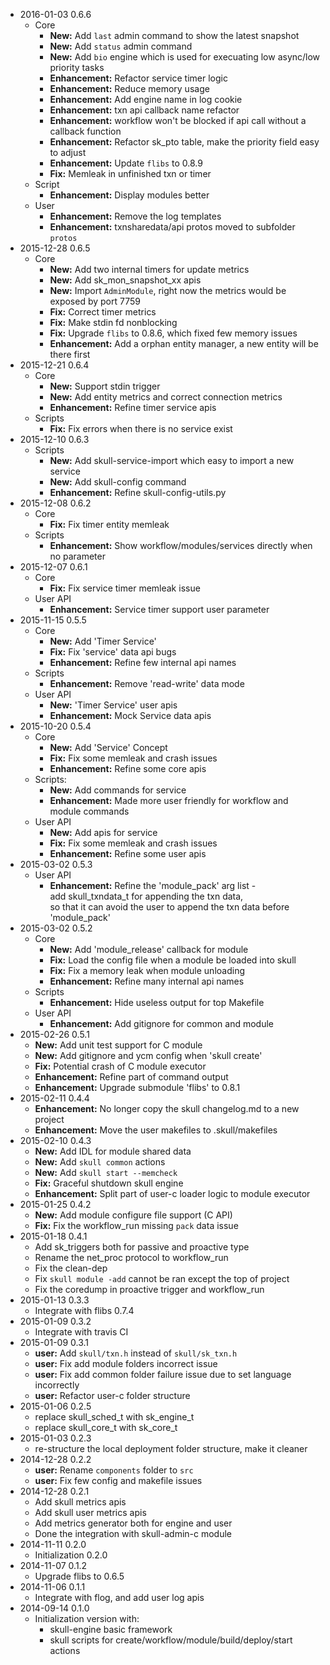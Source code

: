 * 2016-01-03 0.6.6
  * Core
    * **New:** Add `last` admin command to show the latest snapshot
    * **New:** Add `status` admin command
    * **New:** Add `bio` engine which is used for execuating low async/low priority tasks
    * **Enhancement:** Refactor service timer logic
    * **Enhancement:** Reduce memory usage
    * **Enhancement:** Add engine name in log cookie
    * **Enhancement:** txn api callback name refactor
    * **Enhancement:** workflow won't be blocked if api call without a callback function
    * **Enhancement:** Refactor sk_pto table, make the priority field easy to adjust
    * **Enhancement:** Update `flibs` to 0.8.9
    * **Fix:** Memleak in unfinished txn or timer
  * Script
    * **Enhancement:** Display modules better
  * User
    * **Enhancement:** Remove the log templates
    * **Enhancement:** txnsharedata/api protos moved to subfolder `protos`
* 2015-12-28 0.6.5
  * Core
    * **New:** Add two internal timers for update metrics
    * **New:** Add sk_mon_snapshot_xx apis
    * **New:** Import `AdminModule`, right now the metrics would be exposed by port 7759
    * **Fix:** Correct timer metrics
    * **Fix:** Make stdin fd nonblocking
    * **Fix:** Upgrade `flibs` to 0.8.6, which fixed few memory issues
    * **Enhancement:** Add a orphan entity manager, a new entity will be there first
* 2015-12-21 0.6.4
  * Core
    * **New:** Support stdin trigger
    * **New:** Add entity metrics and correct connection metrics
    * **Enhancement:** Refine timer service apis
  * Scripts
    * **Fix:** Fix errors when there is no service exist
* 2015-12-10 0.6.3
  * Scripts
    * **New:** Add skull-service-import which easy to import a new service
    * **New:** Add skull-config command
    * **Enhancement:** Refine skull-config-utils.py
* 2015-12-08 0.6.2
  * Core
    * **Fix:** Fix timer entity memleak
  * Scripts
    * **Enhancement:** Show workflow/modules/services directly when no parameter
* 2015-12-07 0.6.1
  * Core
    * **Fix:** Fix service timer memleak issue
  * User API
    * **Enhancement:** Service timer support user parameter
* 2015-11-15 0.5.5
  * Core
    * **New:** Add 'Timer Service'
    * **Fix:** Fix 'service' data api bugs
    * **Enhancement:** Refine few internal api names
  * Scripts
    * **Enhancement:** Remove 'read-write' data mode
  * User API
    * **New:** 'Timer Service' user apis
    * **Enhancement:** Mock Service data apis
* 2015-10-20 0.5.4
  * Core
    * **New:** Add 'Service' Concept
    * **Fix:** Fix some memleak and crash issues
    * **Enhancement:** Refine some core apis
  * Scripts:
    * **New:** Add commands for service
    * **Enhancement:** Made more user friendly for workflow and module commands
  * User API
    * **New:** Add apis for service
    * **Fix:** Fix some memleak and crash issues
    * **Enhancement:** Refine some user apis
* 2015-03-02 0.5.3
  * User API
    * **Enhancement:** Refine the 'module_pack' arg list -<br>
        add skull_txndata_t for appending the txn data,<br>
        so that it can avoid the user to append the txn data before 'module_pack'
* 2015-03-02 0.5.2
  * Core
    * **New:** Add 'module_release' callback for module
    * **Fix:** Load the config file when a module be loaded into skull
    * **Fix:** Fix a memory leak when module unloading
    * **Enhancement:** Refine many internal api names
  * Scripts
    * **Enhancement:** Hide useless output for top Makefile
  * User API
    * **Enhancement:** Add gitignore for common and module
* 2015-02-26 0.5.1
  * **New:** Add unit test support for C module
  * **New:** Add gitignore and ycm config when 'skull create'
  * **Fix:** Potential crash of C module executor
  * **Enhancement:** Refine part of command output
  * **Enhancement:** Upgrade submodule 'flibs' to 0.8.1
* 2015-02-11 0.4.4
  * **Enhancement:** No longer copy the skull changelog.md to a new project
  * **Enhancement:** Move the user makefiles to .skull/makefiles
* 2015-02-10 0.4.3
  * **New:** Add IDL for module shared data
  * **New:** Add `skull common` actions
  * **New:** Add `skull start --memcheck`
  * **Fix:** Graceful shutdown skull engine
  * **Enhancement:** Split part of user-c loader logic to module executor
* 2015-01-25 0.4.2
  * **New:** Add module configure file support (C API)
  * **Fix:** Fix the workflow_run missing `pack` data issue
* 2015-01-18 0.4.1
  * Add sk_triggers both for passive and proactive type
  * Rename the net_proc protocol to workflow_run
  * Fix the clean-dep
  * Fix `skull module -add` cannot be ran except the top of project
  * Fix the coredump in proactive trigger and workflow_run
* 2015-01-13 0.3.3
  * Integrate with flibs 0.7.4
* 2015-01-09 0.3.2
  * Integrate with travis CI
* 2015-01-09 0.3.1
  * **user:** Add `skull/txn.h` instead of `skull/sk_txn.h`
  * **user:** Fix add module folders incorrect issue
  * **user:** Fix add common folder failure issue due to set language incorrectly
  * **user:** Refactor user-c folder structure
* 2015-01-06 0.2.5
  * replace skull_sched_t with sk_engine_t
  * replace skull_core_t with sk_core_t
* 2015-01-03 0.2.3
  * re-structure the local deployment folder structure, make it cleaner
* 2014-12-28 0.2.2
  * **user:** Rename `components` folder to `src`
  * **user:** Fix few config and makefile issues
* 2014-12-28 0.2.1
  * Add skull metrics apis
  * Add skull user metrics apis
  * Add metrics generator both for engine and user
  * Done the integration with skull-admin-c module
* 2014-11-11 0.2.0
  * Initialization 0.2.0
* 2014-11-07 0.1.2
  * Upgrade flibs to 0.6.5
* 2014-11-06 0.1.1
  * Integrate with flog, and add user log apis
* 2014-09-14 0.1.0
  * Initialization version with:
    * skull-engine basic framework
    * skull scripts for create/workflow/module/build/deploy/start actions
